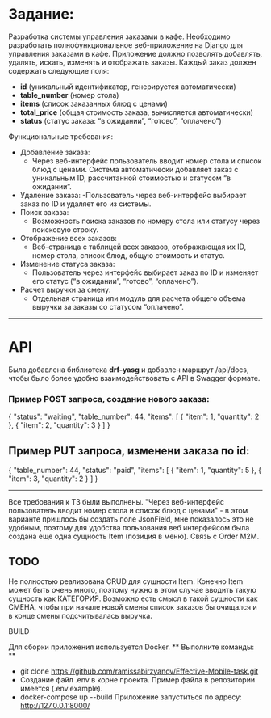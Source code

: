 # Задание: 
Разработка системы управления заказами в кафе.
Необходимо разработать полнофункциональное веб-приложение на Django для управления заказами в кафе. Приложение должно позволять добавлять, удалять, искать, изменять и отображать заказы. Каждый заказ должен содержать следующие поля:
   - **id** (уникальный идентификатор, генерируется автоматически)
   - **table_number** (номер стола)
   - **items** (список заказанных блюд с ценами)
   - **total_price** (общая стоимость заказа, вычисляется автоматически)
   - **status** (статус заказа: “в ожидании”, “готово”, “оплачено”)

Функциональные требования:
  - Добавление заказа:
    - Через веб-интерфейс пользователь вводит номер стола и список блюд с ценами. Система автоматически добавляет заказ   с уникальным ID, рассчитанной стоимостью и статусом “в ожидании”.
  - Удаление заказа:
    -Пользователь через веб-интерфейс выбирает заказ по ID и удаляет его из системы.
  - Поиск заказа:
    - Возможность поиска заказов по номеру стола или статусу через поисковую строку.
  - Отображение всех заказов:
    - Веб-страница с таблицей всех заказов, отображающая их ID, номер стола, список блюд, общую стоимость и статус.
  - Изменение статуса заказа:
    - Пользователь через интерфейс выбирает заказ по ID и изменяет его статус (“в ожидании”, “готово”, “оплачено”).
  - Расчет выручки за смену:
    - Отдельная страница или модуль для расчета общего объема выручки за заказы со статусом “оплачено”.

***

# API

Была добавлена библиотека **drf-yasg** и добавлен маршрут /api/docs,
чтобы было более удобно взаимодействовать с API в Swagger формате.
### Пример POST запроса, создание нового заказа: 
  {
    "status": "waiting",
    "table_number": 44,
    "items": [
      {
        "item": 1, 
        "quantity": 2
      },
      {
        "item": 2,
        "quantity": 3
      }
    ]
  }

## Пример PUT запроса, изменени заказа по id:
  {
  "table_number": 44,
    "status": "paid",
    "items": [
      {
        "item": 1,
        "quantity": 5
      },
      {
        "item": 3,
        "quantity": 2
      }
    ]
  }

***
Все требования к ТЗ были выполнены.
"Через веб-интерфейс пользователь вводит номер стола и список блюд с ценами" - в этом варианте пришлось бы создать поле JsonField, мне показалось это не удобным, поэтому для удобства пользования веб интерфейсом была создана еще одна сущность Item (позиция в меню). Связь с Order M2M.

## TODO
Не полностью реализована CRUD для сущности Item. 
Конечно Item может быть очень много, поэтому нужно в этом случае вводить такую сущность как КАТЕГОРИЯ.
Возможно есть смысл в такой сущности как СМЕНА, чтобы при начале новой смены список заказов бы очищался и в конце смены подсчитывалась выручка.

 BUILD

Для сборки приложения используется Docker.
** Выполните команды: **
  - git clone https://github.com/ramissabirzyanov/Effective-Mobile-task.git
  - Создание файл .env в корне проекта. Пример файла в репозитории имеется (.env.example).
  - docker-compose up --build
Приложение запуститься по адресу: http://127.0.0.1:8000/
